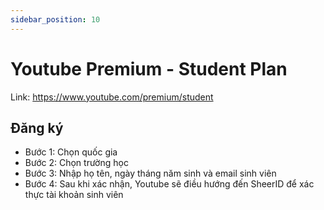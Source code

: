 ```yaml
---
sidebar_position: 10
---
```


# Youtube Premium - Student Plan

Link: https://www.youtube.com/premium/student

## Đăng ký

- Bước 1: Chọn quốc gia
- Bước 2: Chọn trường học
- Bước 3: Nhập họ tên, ngày tháng năm sinh và email sinh viên
- Bước 4: Sau khi xác nhận, Youtube sẽ điều hướng đến SheerID để xác thực tài khoản sinh viên
